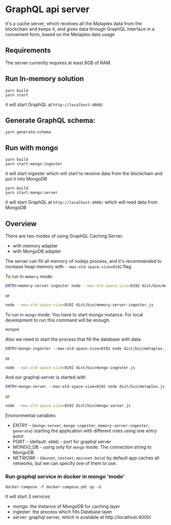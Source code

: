 # GraphQL api server

It's a cache server, which receives all the Mataplex data from the blockchain and keeps it, and gives data through GraphQL interface in a convenient form, based on the Metaplex data usage

## Requirements

The server currently requires at least 8GB of RAM.


## Run In-memory solution

```
yarn build
yarn start
```

it will start GraphQL at `http://localhost:4000/`

## Generate GraphQL schema:

```
yarn generate:schema
```
## Run with mongo

```
yarn build
yarn start:mongo:ingester
```

it will start ingester which will start to receive data from the blockchain and put it into MongoDB

```
yarn build
yarn start:mongo:server
```

it will start GraphQL at `http://localhost:4000/` which will read data from MongoDB

## Overview
There are two modes of using GraphQL Caching Server.
- with memory adapter
- with MongoDB adapter

The server can fill all memory of nodejs process, and it's recommended to increase heap memory with `--max-old-space-size=8192` flag.

To run in `memory` mode:
```sh
ENTRY=memory-server-ingester node --max-old-space-size=8192 dist/bin/metaplex.js
```
or
```sh
node --max-old-space-size=8192 dist/bin/memory-server-ingester.js
```

To run in `mongo` mode:
You have to start mongo instance. For local development to run this command will be enough.
```sh
mongod
```
Also we need to start the process that fill the database with data.
```sh
ENTRY=mongo-ingester --max-old-space-size=8192 node dist/bin/metaplex.js
```
or
```sh
node --max-old-space-size=8192 dist/bin/mongo-ingester.js
```

And our graphql-server is started with
```sh
ENTRY=mongo-server --max-old-space-size=8192 node dist/bin/metaplex.js
```
or
```sh
node --max-old-space-size=8192 dist/bin/mongo-server.js
```

Environmental variables
- ENTRY - (`mongo-server`, `mongo-ingester`, `memory-server-ingester`, `generate`) starting the application with different roles using one entry point
- PORT - (default: `4000`) - port for graphql server
- MONGO_DB - using only for `mongo` mode. The connection string to MongoDB
- NETWORK - (`devnet`, `testnet`, `mainnet-beta`) by default app caches all networks, but we can specify one of them to use.

### Run graphql service in docker in mongo 'mode'
```
docker-compose -f docker-compose.yml up -d
```
It will start 3 services
- mongo: the instance of MongoDB for caching layer
- ingester: the process which fills Database layer
- server: graphql server, which is available at http://localhost:4000/
